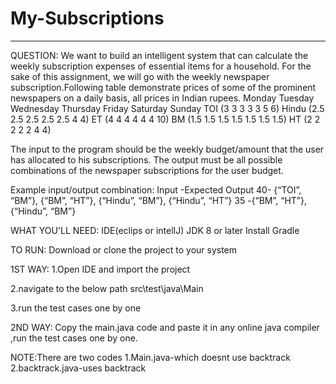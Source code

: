 # My-Subscriptions
-------------------------------------------------------------------------------------------------------------------------------------
QUESTION:
We want to build an intelligent system that can calculate the weekly subscription expenses of essential items for a household. For the sake of this assignment, we will go with the weekly newspaper subscription.Following table demonstrate prices of some of the prominent newspapers on a daily basis, all prices in Indian rupees.
Monday Tuesday Wednesday Thursday Friday Saturday Sunday
TOI (3 3 3 3 3 5 6)
Hindu (2.5 2.5 2.5 2.5 2.5 4 4)
ET (4 4 4 4 4 4 10)
BM (1.5 1.5 1.5 1.5 1.5 1.5 1.5)
HT (2 2 2 2 2 4 4)

The input to the program should be the weekly budget/amount that the user has allocated to his subscriptions. The output must be all possible combinations of the newspaper subscriptions for the user budget.

Example input/output combination:
Input -Expected Output
40- {“TOI”, “BM”}, {“BM”, “HT”}, {“Hindu”, “BM”}, {“Hindu”, “HT”}
35 -{“BM”, “HT”}, {“Hindu”, “BM”}

WHAT YOU'LL NEED:
IDE(eclips or intelIJ)
JDK 8 or later
Install Gradle

TO RUN:
Download or clone the project to your system

1ST WAY:
1.Open IDE and import the project

2.navigate to the below path 
    src\test\java\Main

3.run the test cases one by one

2ND WAY:
Copy the main.java code and paste it in any online java compiler ,run the test cases one by one.

NOTE:There are two codes 
1.Main.java-which doesnt use backtrack
2.backtrack.java-uses backtrack

